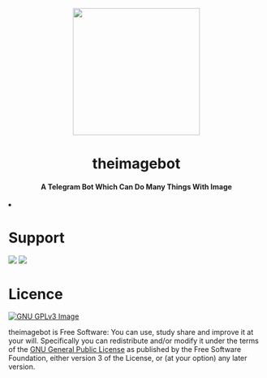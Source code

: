 <p align="center"><a href="https://telegram.org/"><img src="https://telegram.org/img/t_logo.svg?1" width="250"></a></p> 
<h1 align="center"><a herf="t.me/theimagebot"><b>theimagebot</b></h1>

<h4 align="center">A Telegram Bot Which Can Do Many Things With Image</h4>

<li>


# Support

<a href="https://t.me/theostrich"><img src="https://img.shields.io/badge/Join-Telegram%20Channel-red.svg?logo=Telegram"></a>
<a href="https://t.me/ostrichdiscussion"><img src="https://img.shields.io/badge/Join-Telegram%20Group-blue.svg?logo=telegram"></a>

# Licence
[![GNU GPLv3 Image](https://www.gnu.org/graphics/gplv3-127x51.png)](http://www.gnu.org/licenses/gpl-3.0.en.html)  

theimagebot is Free Software: You can use, study share and improve it at your
will. Specifically you can redistribute and/or modify it under the terms of the
[GNU General Public License](https://www.gnu.org/licenses/gpl.html) as
published by the Free Software Foundation, either version 3 of the License, or
(at your option) any later version. 
